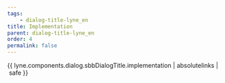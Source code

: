 ```yaml
---
tags: 
    - dialog-title-lyne_en
title: Implementation
parent: dialog-title-lyne_en
order: 4
permalink: false  
---
```

{{ lyne.components.dialog.sbbDialogTitle.implementation | absolutelinks | safe }}